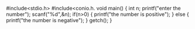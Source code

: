 #include<stdio.h>
#include<conio.h.
void main()
{
int n;
printf("enter  the number");
scanf("%d",&n);
if(n>0)
{
printf("the number is positive");
}
else
{
 printf("the number is negative");
 }
 getch();
 }
